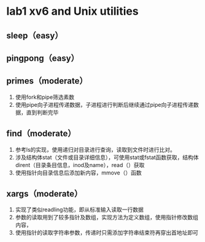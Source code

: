 # lab1 xv6 and Unix utilities

## sleep（easy）

## pingpong（easy）

## primes（moderate）

1. 使用fork和pipe筛选素数
2. 使用pipe向子进程传递数据，子进程进行判断后继续通过pipe向子进程传递数据，直到判断完毕

## find（moderate）

1. 参考ls的实现，使用递归对目录进行查询，读取到文件时进行比对。
2. 涉及结构体stat（文件或目录详细信息），可使用stat或fstat函数获取，结构体dirent（目录条目信息，inod及name），read（）获取
3. 使用指针向目录信息后添加新内容，mmove（）函数

## xargs（moderate）

1. 实现了类似readling功能，即从标准输入读取一行数据
2. 参数的读取用到了较多指针及数组，实现方法为定义数组，使用指针修改数组内容，
3. 使用指针的读取字符串参数，传递时只需添加字符串结束符再穿出首地址即可
